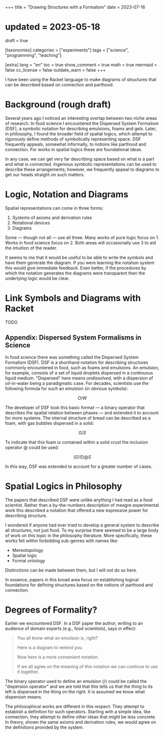 +++
title = "Drawing Structures with a Formalism"
date = 2023-07-16
# updated = 2023-05-18
draft = true

[taxonomies]
categories = ["experiments"]
tags = ["science", "programming", "teaching"]

[extra]
lang = "en"
toc = true
show_comment = true
math = true
mermaid = false
cc_license = false
outdate_warn = false
+++

I have been using the Racket language to make diagrams of structures 
that can be described based on connection and parthood.

<!-- more -->

# Background (rough draft)

Several years ago I noticed an interesting overlap between two
niche areas of research.
In food science I encountered the Dispersed System Formalism (DSF),
a symbolic notation for describing emulsions, foams and gels.
Later, in philosophy, I found the broader field of spatial logics,
which attempt to rigorously define methods of symbolically
representing space.
DSF frequently appeals, somewhat informally, to notions like
parthood and connection.
For works in spatial logics these are foundational ideas.

In any case, we can get very far describing space based
on what is a part and what is connected.
Ingenious symbolic representations can be used to 
describe these arrangements; however, we frequently
appeal to diagrams to get our heads straight on such
matters.

# Logic, Notation and Diagrams

Spatial representations can come in three forms:

1. Systems of axioms and derivation rules
2. Notational devices
3. Diagrams

Some — though not all — use all three.
Many works of pure logic focus on 1.
Works in food science focus on 2.
Both areas will occasionally use 3
to aid the intuition of the reader.

It seems to me that it would be useful
to be able to write the symbols and have
them generate the diagram.
If you were learning the notation
system this would give immediate feedback.
Even better, if the procedures by which the
notation generates the diagrams were transparent
then the underlying logic would be clear.

# Link Symbols and Diagrams with Racket

TODO

## Appendix: Dispersed System Formalisms in Science

In food science there was something called the Dispersed
System Formalism (DSF).
DSF is a shorthand notation for describing structures 
commonly encountered in food, such as foams and emulsions.
An emulsion, for example, consists of a set of liquid
droplets dispersed in a continuous liquid medium.
"Dispersed" here means *undissolved*, with a
dispersion of oil-in-water being a paradigmatic case.
For decades, scientists use the following formula
for such an emulsion (in obvious symbols):

$$O/W$$

The developer of DSF took this basic format — a
binary operator that describes the spatial relation
between phases — and extended it to account for more 
systems.
The internal structure of bread can be described as
a foam, with gas bubbles dispersed in a solid:

$$G/S$$

To indicate that this foam is contained within a solid
crust the inclusion operator $@$ could be used:

$$(G/S)@S$$

In this way, DSF was extended to account for a greater
number of cases.

# Spatial Logics in Philosophy

The papers that described DSF were unlike anything I had
read as a food scientist.
Rather than a by-the-numbers description of meagre
experimental work this described a notation that 
offered a new expressive power for describing structure.

I wondered if anyone had ever tried to develop 
a general system to describe all structures,
not just food.
To my surprise there seemed to be a large
body of work on this topic in the philosophy
literature.
More specifically, these works fell within
forbidding sub-genres with names like:

- Mereotopology
- Spatial logic
- Formal ontology

Distinctions can be made between them, but
I will not do so here.

In essence, papers in this broad area focus
on establishing logical foundations for 
defining structures based on the notions
of parthood and connection.

# Degrees of Formality?

Earlier we encountered DSF.
In a DSF paper the author, writing to
an audience of domain experts (e.g., food scientists), says in effect:

> You all know what an emulsion is, right?
>
> Here is a diagram to remind you.
>
> Now here is a more convenient notation.
>
> If we all agree on the meaning of this
> notation we can continue to use it together.

The binary operator used to define an emulsion ($/$)
could be called the "dispersion operator" and
we are told that this tells us that the thing
to its left is dispersed in the thing on the right.
It is assumed we know what dispersion means.

The philosophical works are different in this respect.
They attempt to establish a definition for such operators.
Starting with a simple idea, like connection, they attempt
to define other ideas that might be less concrete.
In theory, shown the same axioms and derivation rules, we
would agree on the definitions provided by the system.

